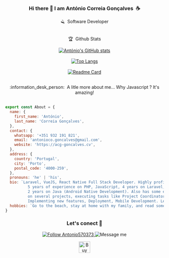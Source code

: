 <div align="center">
  
### Hi there 👋 I am António Correia Gonçalves&nbsp;&nbsp;:coffee:

:razor:&nbsp;&nbsp;Software Developer</br></br>

:trophy:&nbsp;&nbsp;Github Stats</br>
  
[![António's GitHub stats](https://github-readme-stats.vercel.app/api?username=acgtwentyone&count_private=true&show_icons=true&theme=radical&hide=stars,commits)](https://github.com/acgtwentyone/acg-github-readme-stats)</br></br>[![Top Langs](https://github-readme-stats.vercel.app/api/top-langs/?username=acgtwentyone&layout=compact&theme=radical)](https://github.com/acgtwentyone/acg-github-readme-stats)</br></br>[![Readme Card](https://github-readme-stats.vercel.app/api/pin/?username=acgtwentyone&repo=acg-github-readme-stats&show_owner=true&theme=radical)](https://github.com/acgtwentyone/acg-github-readme-stats)
</div></br>
  
<div align="center">
:information_desk_person:&nbsp;&nbsp;A litle more about me... Why Javascript ? It's amazing!
</div></br>

```javascript
export const About = {
  name: {
    first_name: 'António',
    last_name: 'Correia Gonçalves',
  },
  contact: {
    whatsapp: '+351 932 191 821',
    email: 'antonioco.goncalves@gmail.com',
    website: 'https://acg-goncalves.cv',
  },
  address: {
    country: 'Portugal',
    city: 'Porto',
    postal_code: '4000-259',
  },
  pronouns: 'he' | 'his',
  bio: `Laravel, VueJS, React Native Full Stack Developer. Highly proficient in Software Development, focused on full-stack development, with 
          5 years of experience on PHP, JavaScript, 4 years on Laravel, 3 years on React, React Native and Vue.js, 
          2 years on Java (Android Native Development). Also has some experience on C#, .NET Core, and TypeScript. I’ve been working 
          on several projects, executing tasks like Project Coordinator, Planning, Analysis and architecting, Database design, Maintenance, 
          Implementing new features, Deployment, Mobile Development. Learning Node.js (Server side - Express.js, and more), online course.`,
  hobbies: `Go to the beach, stay at home with my family, and read some books.`
}
```

<div align="center">
  
### Let's conect 👋 
  
<p align="center">
  <a href="https://twitter.com/Antonio570373">
    <img alt="Follow Antonio570373" src="https://img.shields.io/twitter/follow/Antonio570373?style=social">
  </a>
  <img alt="Message me" src="https://img.shields.io/badge/Message%20me-%2B238%20952%2091%2059-%2325D366?style=social&logo=WhatsApp">
</p>

<a href='https://ko-fi.com/U7U7D2EQ6' target='_blank'><img height='36' style='border:0px;height:36px;' src='https://cdn.ko-fi.com/cdn/kofi3.png?v=3' border='0' alt='Buy Me a Coffee at ko-fi.com' /></a>
</div>
